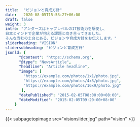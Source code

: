 ```yaml
---
title:  "ビジョンと育成方針"
date:   2020-08-05T15:53:27+06:00
draft: false
weight: 3
intro: "アンダーズはトップレベルのIT技術力を駆使し、  
日本とインドで企業が抱える課題と向き合ってきました。  
そんな当社の土台にある、ビジョンや育成方針をお伝えします。"
sliderheading: "VISION"
slidersubheading: "ビジョンと育成方針"
jsonld: {
      "@context": "https://schema.org",
      "@type": "NewsArticle",
      "headline": "Article headline",
      "image": [
        "https://example.com/photos/1x1/photo.jpg",
        "https://example.com/photos/4x3/photo.jpg",
        "https://example.com/photos/16x9/photo.jpg"
       ],
      "datePublished": "2015-02-05T08:00:00+08:00",
      "dateModified": "2015-02-05T09:20:00+08:00"
    }
---
```

{{< subpagetopimage src="visionslider.jpg" path="vision" >}}
